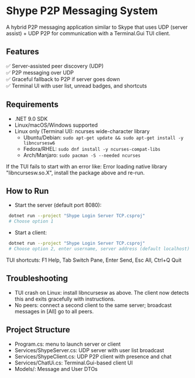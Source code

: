 # Shype P2P Messaging System

A hybrid P2P messaging application similar to Skype that uses UDP (server assist) + UDP P2P for communication with a Terminal.Gui TUI client.

## Features

✅ Server-assisted peer discovery (UDP)  
✅ P2P messaging over UDP  
✅ Graceful fallback to P2P if server goes down  
✅ Terminal UI with user list, unread badges, and shortcuts  

## Requirements
- .NET 9.0 SDK
- Linux/macOS/Windows supported
- Linux only (Terminal UI): ncurses wide-character library
  - Ubuntu/Debian: `sudo apt-get update && sudo apt-get install -y libncursesw6`
  - Fedora/RHEL: `sudo dnf install -y ncurses-compat-libs`
  - Arch/Manjaro: `sudo pacman -S --needed ncurses`

If the TUI fails to start with an error like: Error loading native library "libncursesw.so.X", install the package above and re-run.

## How to Run

- Start the server (default port 8080):
```bash
 dotnet run --project "Shype Login Server TCP.csproj"
 # Choose option 1
```

- Start a client:
```bash
 dotnet run --project "Shype Login Server TCP.csproj"
 # Choose option 2, enter username, server address (default localhost)
```

TUI shortcuts: F1 Help, Tab Switch Pane, Enter Send, Esc All, Ctrl+Q Quit

## Troubleshooting
- TUI crash on Linux: install libncursesw as above. The client now detects this and exits gracefully with instructions.
- No peers: connect a second client to the same server; broadcast messages in [All] go to all peers.

## Project Structure
- Program.cs: menu to launch server or client
- Services/ShypeServer.cs: UDP server with user list broadcast
- Services/ShypeClient.cs: UDP P2P client with presence and chat
- Services/ChatUi.cs: Terminal.Gui-based client UI
- Models/: Message and User DTOs
